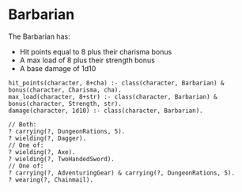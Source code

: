 # Barbarian

The Barbarian has:

- Hit points equal to 8 plus their charisma bonus
- A max load of 8 plus their strength bonus
- A base damage of 1d10

```entish
hit_points(character, 8+cha) :- class(character, Barbarian) & bonus(character, Charisma, cha).
max_load(character, 8+str) :- class(character, Barbarian) & bonus(character, Strength, str).
damage(character, 1d10) :- class(character, Barbarian).
```

```entish
// Both:
? carrying(?, DungeonRations, 5).
? wielding(?, Dagger).
// One of:
? wielding(?, Axe).
? wielding(?, TwoHandedSword).
// One of:
? carrying(?, AdventuringGear) & carrying(?, DungeonRations, 5).
? wearing(?, Chainmail).
```
